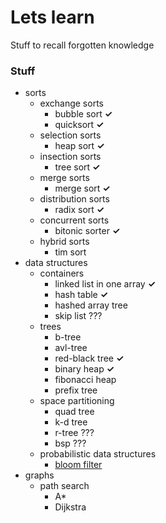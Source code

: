 # Lets learn

Stuff to recall forgotten knowledge

### Stuff

- sorts
	- exchange sorts
		- bubble sort **✓**
		- quicksort **✓**
	- selection sorts
		- heap sort **✓**
	- insection sorts
		- tree sort **✓**
	- merge sorts
		- merge sort **✓**
	- distribution sorts
		- radix sort **✓**
	- concurrent sorts
		- bitonic sorter **✓**
	- hybrid sorts
		- tim sort
- data structures
	- containers
		- linked list in one array **✓**
		- hash table **✓**
		- hashed array tree
		- skip list ???
	- trees
		- b-tree
		- avl-tree
		- red-black tree **✓**
		- binary heap **✓**
		- fibonacci heap
		- prefix tree
	- space partitioning
		- quad tree
		- k-d tree
		- r-tree ???
		- bsp ???
	- probabilistic data structures
		- [bloom filter](https://en.wikipedia.org/wiki/Bloom_filter)
- graphs
	- path search
		- A*
		- Dijkstra
